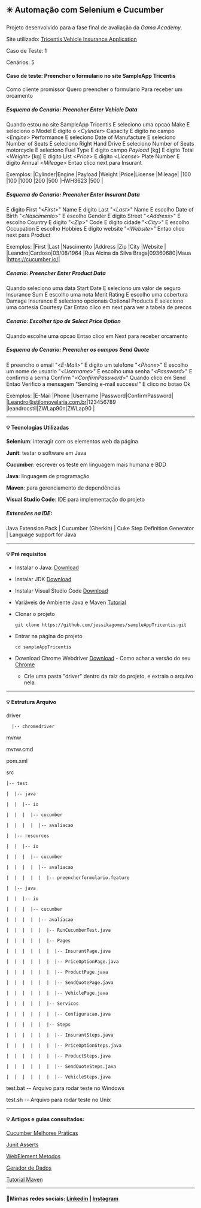 ## :eight_spoked_asterisk: ​Automação com Selenium e Cucumber

Projeto desenvolvido para a fase final de avaliação da *Gama Academy*. 

Site utilizado: [Tricentis Vehicle Insurance Application](http://sampleapp.tricentis.com/101/app.php)

Caso de Teste: 1

Cenários: 5

#### Caso de teste: Preencher o formulario no site SampleApp Tricentis

Como cliente promissor
Quero preencher o formulario
Para receber um orcamento

##### Esquema do Cenario: Preencher Enter Vehicle Data

Quando estou no site SampleApp Tricentis
E seleciono uma opcao Make
E seleciono o Model
E digito o <*Cylinder*> Capacity
E digito no campo <*Engine*> Performance
E seleciono Date of Manufacture
E seleciono Number of Seats
E seleciono Right Hand Drive
E seleciono Number of Seats motorcycle
E seleciono Fuel Type
E digito campo *Payload* [kg]
E digito Total <*Weight*> [kg]
E digito List <*Price*>
E digito <*License*> Plate Number
E digito Annual <*Mileage*>
Entao clico next para Insurant

Exemplos:
   |Cylinder|Engine   |Payload  |Weight   |Price|License |Mileage|
   |100     |100      |1000     |200      |500  |HWH3623 |500    |

##### Esquema do Cenario: Preencher Enter Insurant Data

E digito First "<*First*>" Name
E digito Last "<*Last*>" Name
E escolho Date of Birth "<*Nascimento*>"
E escolho Gender
E digito Street "<*Address*>"
E escolho Country
E digito "<*Zip*>" Code
E digito cidade "<*City*>"
E escolho Occupation
E escolho Hobbies
E digito website "<*Website*>"
Entao clico next para Product

Exemplos:
   |First  |Last   |Nascimento |Address                  |Zip     |City   |Website             |
   |Leandro|Cardoso|03/08/1964 |Rua Alcina da Silva Braga|09360680|Maua   |https://cucumber.io/|

##### Cenario: Preencher Enter Product Data

 Quando seleciono uma data Start Date
 E seleciono um valor de seguro Insurance Sum
 E escolho uma nota Merit Rating
 E escolho uma cobertura Damage Insurance
 E seleciono opcionais Optional Products
 E seleciono uma cortesia Courtesy Car
 Entao clico em next para ver a tabela de precos

##### Cenario: Escolher tipo de Select Price Option

 Quando escolhe uma opcao
 Entao clico em Next para receber orcamento

##### Esquema do Cenario: Preencher os campos Send Quote

 E preencho o email "<*E-Mail*>"
 E digito um telefone "<*Phone*>"
 E escolho um nome de usuario "<*Username*>"
 E escolho uma senha "<*Password*>"
 E confirmo a senha Confirm "<*ConfirmPassword*>"
 Quando clico em Send
 Entao Verifico a mensagem "Sending e-mail success!"
 E clico no botao Ok

 Exemplos:
   |E-Mail                       |Phone        |Username    |Password|ConfirmPassword|
   |Leandro@stilomovelaria.com.br|123456789    |leandrocstil|ZWLap90n|ZWLap90        |

------

#### :bulb: Tecnologias Utilizadas

**Selenium**: interagir com os elementos web da página

**Junit**: testar o software em Java

**Cucumber**: escrever os teste em linguagem mais humana e BDD

**Java**: linguagem de programação

**Maven**: para gerenciamento de dependências

**Visual Studio Code**: IDE para implementação do projeto

##### Extensões na IDE:

Java Extension Pack | Cucumber (Gherkin) | Cuke Step Definition Generator | Language support for Java

------

#### :bulb: Pré requisitos

- Instalar o Java: [Download](https://www.java.com/pt-BR/download/ie_manual.jsp?locale=pt_BR)

- Instalar JDK [Download]( https://www.oracle.com/br/java/technologies/javase/javase-jdk8-downloads.html)

- Instalar Visual Studio Code [Download](https://code.visualstudio.com/download)

- Variáveis de Ambiente Java e Maven [Tutorial](https://www.linkedin.com/pulse/como-configurar-meu-ambiente-para-criar-aplica%C3%A7%C3%B5es-java-monteiro/?articleId=6661590243470266369)

- Clonar o projeto

  ```
  git clone https://github.com/jessikagomes/sampleAppTricentis.git
  ```

- Entrar na página do projeto

  ```
  cd sampleAppTricentis
  ```

- Download Chrome Webdriver [Download](https://chromedriver.chromium.org/downloads) - Como achar a versão do seu [Chrome](https://support.google.com/chrome/answer/95414?co=GENIE.Platform%3DDesktop&hl=pt-BR#zippy=%2Cprocurar-atualiza%C3%A7%C3%B5es-e-ver-a-vers%C3%A3o-atual-do-navegador)

  - Crie uma pasta "driver" dentro da raiz do projeto, e extraia o arquivo nela.

------

#### :bulb: Estrutura Arquivo

  driver 

      |-- chromedriver

  mvnw

  mvnw.cmd

  pom.xml

  src

    |-- test

    |  |-- java

    |  |  |-- io

    |  |  |  |-- cucumber

    |  |  |  |  |-- avaliacao

    |  |-- resources

    |  |  |-- io

    |  |  |  |-- cucumber

    |  |  |  |  |-- avaliacao

    |  |  |  |  |  |-- preencherformulario.feature
  
    |  |-- java

    |  |  |-- io

    |  |  |  |-- cucumber

    |  |  |  |  |-- avaliacao

    |  |  |  |  |  |-- RunCucumberTest.java

    |  |  |  |  |  |-- Pages

    |  |  |  |  |  |  |-- InsurantPage.java

    |  |  |  |  |  |  |-- PriceOptionPage.java

    |  |  |  |  |  |  |-- ProductPage.java

    |  |  |  |  |  |  |-- SendQuotePage.java

    |  |  |  |  |  |  |-- VehiclePage.java

    |  |  |  |  |  |-- Servicos

    |  |  |  |  |  |  |-- Configuracao.java

    |  |  |  |  |  |-- Steps

    |  |  |  |  |  |  |-- InsurantSteps.java

    |  |  |  |  |  |  |-- PriceOptionSteps.java

    |  |  |  |  |  |  |-- ProductSteps.java

    |  |  |  |  |  |  |-- SendQuoteSteps.java

    |  |  |  |  |  |  |-- VehicleSteps.java

  test.bat -- Arquivo para rodar teste no Windows

  test.sh -- Arquivo para rodar teste no Unix

------

#### :bulb: ​Artigos e guias consultados: 

[Cucumber Melhores Práticas](https://cucumber.io/docs/cucumber/)

[Junit Asserts ](https://junit.org/junit5/docs/current/user-guide/)

[WebElement Metodos](https://www.selenium.dev/selenium/docs/api/java/org/openqa/selenium/WebElement.html)

[Gerador de Dados](https://www.4devs.com.br/gerador_de_pessoas)

[Tutorial Maven](https://www.devmedia.com.br/introducao-ao-maven/25128)

------

#### 🔎Minhas redes sociais: [Linkedin](https://www.linkedin.com/in/jessika-gomes/) | [Instagram](https://www.instagram.com/jessika__gomes/)